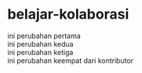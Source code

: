 # belajar-kolaborasi
ini perubahan pertama<br/>
ini perubahan kedua<br/>
ini perubahan ketiga<br/>
ini perubahan keempat dari kontributor
